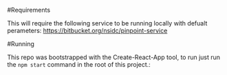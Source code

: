 #Requirements

This will require the following service to be running locally with defualt perameters: https://bitbucket.org/nsidc/pinpoint-service

#Running 

This repo was bootstrapped with the Create-React-App tool, to run just run the `npm start` command in the root of this project.:
